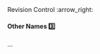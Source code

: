 <link rel="stylesheet" href="{{baseUrl}}/css/textbook.css">

<div class="website-content">

<div id="path">Revision Control :arrow_right: </div>

<div id="title">

#### Other Names :three:

</div>

<div id="body">

...

</div>

</div>

